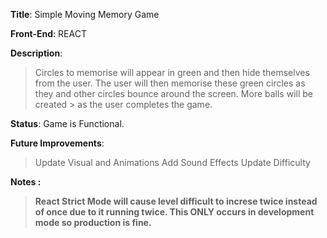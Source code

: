<b>Title</b>: Simple Moving Memory Game

<b>Front-End</b>: REACT


<b>Description</b>: 
> Circles to memorise will appear in green and then hide themselves from the user. The user will then memorise these green circles as they and other circles bounce around the screen. More balls will be created > as the user completes the game.



<b>Status</b>:
Game is Functional.

<b>Future Improvements</b>:
> Update Visual and Animations
> Add Sound Effects
> Update Difficulty

<b> Notes <b>:
> React Strict Mode will cause level difficult to increse twice instead of once due to it running twice. This ONLY occurs in development mode so production is fine.